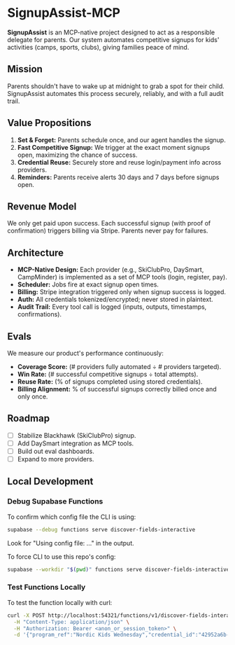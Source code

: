 # SignupAssist-MCP

**SignupAssist** is an MCP-native project designed to act as a responsible delegate for parents. Our system automates competitive signups for kids' activities (camps, sports, clubs), giving families peace of mind.

## Mission
Parents shouldn't have to wake up at midnight to grab a spot for their child. SignupAssist automates this process securely, reliably, and with a full audit trail.

## Value Propositions
1. **Set & Forget:** Parents schedule once, and our agent handles the signup.
2. **Fast Competitive Signup:** We trigger at the exact moment signups open, maximizing the chance of success.
3. **Credential Reuse:** Securely store and reuse login/payment info across providers.
4. **Reminders:** Parents receive alerts 30 days and 7 days before signups open.

## Revenue Model
We only get paid upon success. Each successful signup (with proof of confirmation) triggers billing via Stripe. Parents never pay for failures.

## Architecture
- **MCP-Native Design:** Each provider (e.g., SkiClubPro, DaySmart, CampMinder) is implemented as a set of MCP tools (login, register, pay).
- **Scheduler:** Jobs fire at exact signup open times.
- **Billing:** Stripe integration triggered only when signup success is logged.
- **Auth:** All credentials tokenized/encrypted; never stored in plaintext.
- **Audit Trail:** Every tool call is logged (inputs, outputs, timestamps, confirmations).

## Evals
We measure our product's performance continuously:
- **Coverage Score:** (# providers fully automated ÷ # providers targeted).
- **Win Rate:** (# successful competitive signups ÷ total attempts).
- **Reuse Rate:** (% of signups completed using stored credentials).
- **Billing Alignment:** % of successful signups correctly billed once and only once.

## Roadmap
- [ ] Stabilize Blackhawk (SkiClubPro) signup.
- [ ] Add DaySmart integration as MCP tools.
- [ ] Build out eval dashboards.
- [ ] Expand to more providers.

## Local Development

### Debug Supabase Functions
To confirm which config file the CLI is using:
```bash
supabase --debug functions serve discover-fields-interactive
```
Look for "Using config file: …" in the output.

To force CLI to use this repo's config:
```bash
supabase --workdir "$(pwd)" functions serve discover-fields-interactive
```

### Test Functions Locally
To test the function locally with curl:
```bash
curl -X POST http://localhost:54321/functions/v1/discover-fields-interactive \
  -H "Content-Type: application/json" \
  -H "Authorization: Bearer <anon_or_session_token>" \
  -d '{"program_ref":"Nordic Kids Wednesday","credential_id":"42952a6b-173f-44a2-8785-b1b783ee189d","plan_execution_id":"interactive"}'
```
